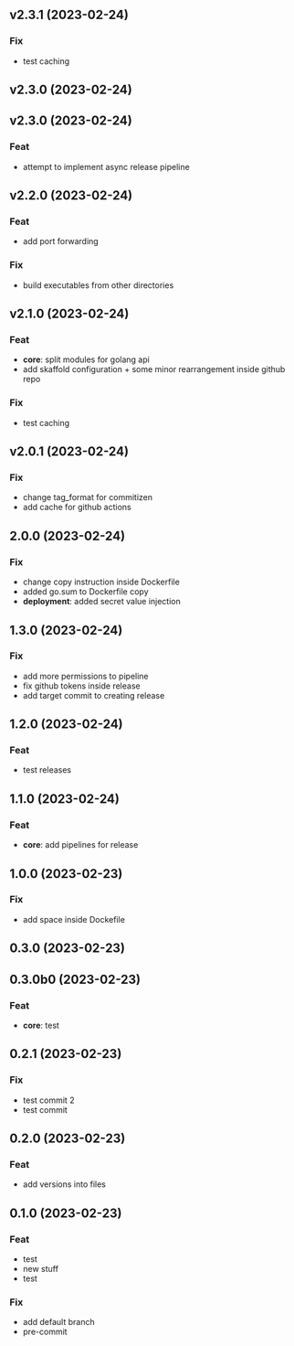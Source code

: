 ## v2.3.1 (2023-02-24)

### Fix

- test caching

## v2.3.0 (2023-02-24)

## v2.3.0 (2023-02-24)

### Feat

- attempt to implement async release pipeline

## v2.2.0 (2023-02-24)

### Feat

- add port forwarding

### Fix

- build executables from other directories

## v2.1.0 (2023-02-24)

### Feat

- **core**: split modules for golang api
- add skaffold configuration + some minor rearrangement inside github repo

### Fix

- test caching

## v2.0.1 (2023-02-24)

### Fix

- change tag_format for commitizen
- add cache for github actions

## 2.0.0 (2023-02-24)

### Fix

- change copy instruction inside Dockerfile
- added go.sum to Dockerfile copy
- **deployment**: added secret value injection

## 1.3.0 (2023-02-24)

### Fix

- add more permissions to pipeline
- fix github tokens inside release
- add target commit to creating release

## 1.2.0 (2023-02-24)

### Feat

- test releases

## 1.1.0 (2023-02-24)

### Feat

- **core**: add pipelines for release

## 1.0.0 (2023-02-23)

### Fix

- add space inside Dockefile

## 0.3.0 (2023-02-23)

## 0.3.0b0 (2023-02-23)

### Feat

- **core**: test

## 0.2.1 (2023-02-23)

### Fix

- test commit 2
- test commit

## 0.2.0 (2023-02-23)

### Feat

- add versions into files

## 0.1.0 (2023-02-23)

### Feat

- test
- new stuff
- test

### Fix

- add default branch
- pre-commit
